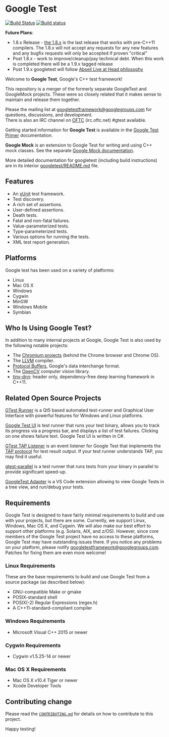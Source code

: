 
# Google Test #

[![Build Status](https://api.travis-ci.org/abseil/googletest.svg?branch=master)](https://travis-ci.org/abseil/googletest)
[![Build status](https://ci.appveyor.com/api/projects/status/4o38plt0xbo1ubc8/branch/master?svg=true)](https://ci.appveyor.com/project/GoogleTestAppVeyor/googletest/branch/master)

**Future Plans**:
* 1.8.x Release - [the 1.8.x](https://github.com/google/googletest/releases/tag/release-1.8.1) is the last release that works with pre-C++11 compilers. The 1.8.x will not accept any requests for any new features and any bugfix requests will only be accepted if proven "critical"
* Post 1.8.x - work to improve/cleanup/pay technical debt. When this work is completed there will be a 1.9.x tagged release
* Post 1.9.x googletest will follow [Abseil Live at Head philosophy](https://abseil.io/about/philosophy)


Welcome to **Google Test**, Google's C++ test framework!

This repository is a merger of the formerly separate GoogleTest and
GoogleMock projects. These were so closely related that it makes sense to
maintain and release them together.

Please the mailing list at googletestframework@googlegroups.com for questions, discussions, and development.  
There is also an IRC channel on [OFTC](https://webchat.oftc.net/) (irc.oftc.net) #gtest available.  

Getting started information for **Google Test** is available in the
[Google Test Primer](primer.md) documentation.

**Google Mock** is an extension to Google Test for writing and using C++ mock
classes.  See the separate [Google Mock documentation](Dev/Backend/C++/cpp-nanodegree/src/1-foundations/route-planner-project/thirdparty/googletest/googlemock/README.md).

More detailed documentation for googletest (including build instructions) are
in its interior [googletest/README.md](Dev/Backend/C++/cpp-nanodegree/src/1-foundations/route-planner-project/thirdparty/googletest/README.md) file.

## Features ##

  * An [xUnit](https://en.wikipedia.org/wiki/XUnit) test framework.
  * Test discovery.
  * A rich set of assertions.
  * User-defined assertions.
  * Death tests.
  * Fatal and non-fatal failures.
  * Value-parameterized tests.
  * Type-parameterized tests.
  * Various options for running the tests.
  * XML test report generation.

## Platforms ##

Google test has been used on a variety of platforms:

  * Linux
  * Mac OS X
  * Windows
  * Cygwin
  * MinGW
  * Windows Mobile
  * Symbian

## Who Is Using Google Test? ##

In addition to many internal projects at Google, Google Test is also used by
the following notable projects:

  * The [Chromium projects](http://www.chromium.org/) (behind the Chrome
    browser and Chrome OS).
  * The [LLVM](http://llvm.org/) compiler.
  * [Protocol Buffers](https://github.com/google/protobuf), Google's data
    interchange format.
  * The [OpenCV](http://opencv.org/) computer vision library.
  * [tiny-dnn](https://github.com/tiny-dnn/tiny-dnn): header only, dependency-free deep learning framework in C++11.

## Related Open Source Projects ##

[GTest Runner](https://github.com/nholthaus/gtest-runner) is a Qt5 based automated test-runner and Graphical User Interface with powerful features for Windows and Linux platforms.

[Google Test UI](https://github.com/ospector/gtest-gbar) is test runner that runs
your test binary, allows you to track its progress via a progress bar, and
displays a list of test failures. Clicking on one shows failure text. Google
Test UI is written in C#.

[GTest TAP Listener](https://github.com/kinow/gtest-tap-listener) is an event
listener for Google Test that implements the
[TAP protocol](https://en.wikipedia.org/wiki/Test_Anything_Protocol) for test
result output. If your test runner understands TAP, you may find it useful.

[gtest-parallel](https://github.com/google/gtest-parallel) is a test runner that
runs tests from your binary in parallel to provide significant speed-up.

[GoogleTest Adapter](https://marketplace.visualstudio.com/items?itemName=DavidSchuldenfrei.gtest-adapter) is a VS Code extension allowing to view Google Tests in a tree view, and run/debug your tests.

## Requirements ##

Google Test is designed to have fairly minimal requirements to build
and use with your projects, but there are some.  Currently, we support
Linux, Windows, Mac OS X, and Cygwin.  We will also make our best
effort to support other platforms (e.g. Solaris, AIX, and z/OS).
However, since core members of the Google Test project have no access
to these platforms, Google Test may have outstanding issues there.  If
you notice any problems on your platform, please notify
[googletestframework@googlegroups.com](https://groups.google.com/forum/#!forum/googletestframework). Patches for fixing them are
even more welcome!

### Linux Requirements ###

These are the base requirements to build and use Google Test from a source
package (as described below):

  * GNU-compatible Make or gmake
  * POSIX-standard shell
  * POSIX(-2) Regular Expressions (regex.h)
  * A C++11-standard-compliant compiler

### Windows Requirements ###

  * Microsoft Visual C++ 2015 or newer

### Cygwin Requirements ###

  * Cygwin v1.5.25-14 or newer

### Mac OS X Requirements ###

  * Mac OS X v10.4 Tiger or newer
  * Xcode Developer Tools

## Contributing change

Please read the [`CONTRIBUTING.md`](CONTRIBUTING.md) for details on
how to contribute to this project.

Happy testing!
